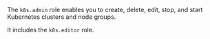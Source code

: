 The `k8s.admin` role enables you to create, delete, edit, stop, and start Kubernetes clusters and node groups.

It includes the `k8s.editor` role.